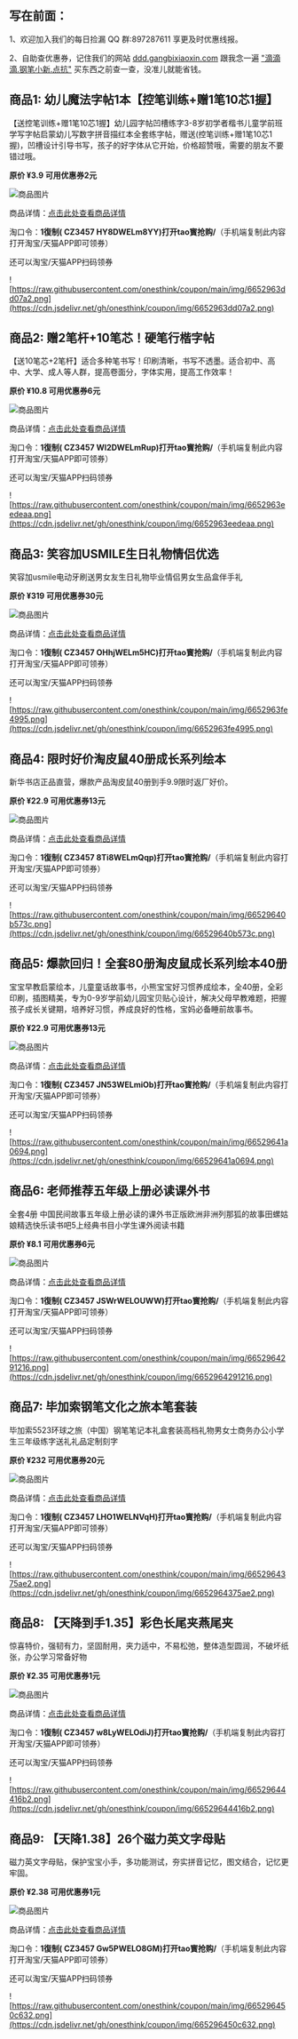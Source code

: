 ## 写在前面：

1、欢迎加入我们的每日捡漏 QQ 群:897287611 享更及时优惠线报。

2、自助查优惠券，记住我们的网站 [ddd.gangbixiaoxin.com](https://ddd.gangbixiaoxin.com) 跟我念一遍 ["滴滴滴.钢笔小新.点抗"](https://ddd.gangbixiaoxin.com) 买东西之前查一查，没准儿就能省钱。

## 商品1: 幼儿魔法字帖1本【控笔训练+赠1笔10芯1握】

【送控笔训练+赠1笔10芯1握】幼儿园字帖凹槽练字3-8岁初学者楷书儿童学前班学写字帖启蒙幼儿写数字拼音描红本全套练字帖，赠送(控笔训练+赠1笔10芯1握)，凹槽设计引导书写，孩子的好字体从它开始，价格超赞哦，需要的朋友不要错过哦。

**原价 ¥3.9 可用优惠券2元**

![商品图片](https://img.alicdn.com/imgextra/i2/1782657839/O1CN01txO3vB27mJhowPLIH_!!1782657839.jpg)

商品详情：[点击此处查看商品详情](https://s.click.taobao.com/t?e=m%3D2%26s%3DTsxw6zCNDxpw4vFB6t2Z2ueEDrYVVa64yK8Cckff7TXLWlSKdGSYDq7XXVvglCXi1aH1Hk3GeOjWbLW7uhxyboGvCrJWHk1%2FTyVl44vrPmd3miNKHWpinpVm%2FOAUUFw71qrpxiwMoCNxc1AtbZGVSxdEW6KguZ4x3TGZDfUPQlILZMqoQW%2BfuKGzo1lVxIioNXULtMd0m9bi5F97ihlp%2BksxbF745QVlRttPIrpdIZFbve2SVNUgSmnQlBtzvM7ilbRMz6GTKAYZjQKfJ2UQf03O4wtQ3K90XH5t%2B8W%2BDyVTHZTe6mQ9xwcNJ48YTUeMX0%2B3obhRTo5xKmPmpIKZsA%3D%3D&amp;union_lens=lensId:TAPI@1716688426@213f9928_1140_18fb29a976e_6922@01)

淘口令：**1復制( CZ3457 HY8DWELm8YY)打开tao寳抢购/**（手机端复制此内容打开淘宝/天猫APP即可领券）</p>

还可以淘宝/天猫APP扫码领券

![https://raw.githubusercontent.com/onesthink/coupon/main/img/6652963dd07a2.png](https://cdn.jsdelivr.net/gh/onesthink/coupon/img/6652963dd07a2.png)

## 商品2: 赠2笔杆+10笔芯！硬笔行楷字帖

【送10笔芯+2笔杆】适合多种笔书写！印刷清晰，书写不透墨。适合初中、高中、大学、成人等人群，提高卷面分，字体实用，提高工作效率！

**原价 ¥10.8 可用优惠券6元**

![商品图片](https://img.alicdn.com/imgextra/i4/720021596/O1CN01JrfUyt1Nf12RyOXee_!!720021596.jpg)

商品详情：[点击此处查看商品详情](https://s.click.taobao.com/t?e=m%3D2%26s%3DMxdTNYIPimJw4vFB6t2Z2ueEDrYVVa64yK8Cckff7TXLWlSKdGSYDok1cgrCsZK6RitN3%2FurF3zWbLW7uhxyboGvCrJWHk1%2FTyVl44vrPmd3miNKHWpinpVm%2FOAUUFw71qrpxiwMoCNxc1AtbZGVS5Sg8Lzrq9%2F0JsGhTkW%2FltwLZMqoQW%2BfuKGzo1lVxIioGOPnHHmVdW8Cuu0YLbqsyQ4XtePYNMxw4LkFhb1znPaQTeu2hkbtuzi%2F3PqIlfMhfRFhZ89jhK04%2BfirBrx7mM7AMx9cWAx%2BEiM%2FlSG%2FbZSqTMyKr3KdLEJY%2FJRg7%2FTtU1NVKZy3ECfGDF1NzTQoPw%3D%3D&amp;union_lens=lensId:TAPI@1716688431@21336976_1168_18fb29aa7cd_bd35@01)

淘口令：**1復制( CZ3457 WI2DWELmRup)打开tao寳抢购/**（手机端复制此内容打开淘宝/天猫APP即可领券）</p>

还可以淘宝/天猫APP扫码领券

![https://raw.githubusercontent.com/onesthink/coupon/main/img/6652963eedeaa.png](https://cdn.jsdelivr.net/gh/onesthink/coupon/img/6652963eedeaa.png)

## 商品3: 笑容加USMILE生日礼物情侣优选

笑容加usmile电动牙刷送男女友生日礼物毕业情侣男女生品盒伴手礼

**原价 ¥319 可用优惠券30元**

![商品图片](https://img.alicdn.com/bao/uploaded/i1/3256243055/O1CN01uSJ5ew1YREwLUS4Nt_!!0-item_pic.jpg)

商品详情：[点击此处查看商品详情](https://s.click.taobao.com/t?e=m%3D2%26s%3Dd4eiR7bZBlJw4vFB6t2Z2ueEDrYVVa64yK8Cckff7TXLWlSKdGSYDok1cgrCsZK68sviUM61dt3WbLW7uhxyboGvCrJWHk1%2FTyVl44vrPmd3miNKHWpinpVm%2FOAUUFw71qrpxiwMoCNxc1AtbZGVS9fi1q7mcVqiJY3EPD4CZmULZMqoQW%2BfuKGzo1lVxIioQpWGFJaFOJ5h6xkOvwoJyZooyGqiNImfrWhSCg63lRx3CFiSmcVFSPhiCENKGWF2lbRMz6GTKAYZjQKfJ2UQf03O4wtQ3K90XXhKrcBJdMyYjFDbqXERFTGA8AselX0HX0%2B3obhRTo5xKmPmpIKZsA%3D%3D&amp;union_lens=lensId:TAPI@1716688432@213f3154_118c_18fb29aaf2e_c6d6@01)

淘口令：**1復制( CZ3457 OHhjWELm5HC)打开tao寳抢购/**（手机端复制此内容打开淘宝/天猫APP即可领券）</p>

还可以淘宝/天猫APP扫码领券

![https://raw.githubusercontent.com/onesthink/coupon/main/img/6652963fe4995.png](https://cdn.jsdelivr.net/gh/onesthink/coupon/img/6652963fe4995.png)

## 商品4: 限时好价淘皮鼠40册成长系列绘本

新华书店正品直营，爆款产品淘皮鼠40册到手9.9限时返厂好价。

**原价 ¥22.9 可用优惠券13元**

![商品图片](https://img.alicdn.com/i3/2129856610/O1CN01HKnv6P1yhQx0ME4Q3_!!2129856610.jpg)

商品详情：[点击此处查看商品详情](https://s.click.taobao.com/t?e=m%3D2%26s%3DU7EL2zwKt7pw4vFB6t2Z2ueEDrYVVa64yK8Cckff7TXLWlSKdGSYDok1cgrCsZK6xq3IhSJN6GTWbLW7uhxyboGvCrJWHk1%2FTyVl44vrPmd3miNKHWpinpVm%2FOAUUFw71qrpxiwMoCNxc1AtbZGVS42AogKbtAhC722KE4zycuILZMqoQW%2BfuKGzo1lVxIioOHOpmp8iOjfOBXwc%2BpS8Sn9MlYMkBiLMxecUe7qr4wBIt9uyCNnA%2B%2F4D5QJS%2Bs7QlbRMz6GTKAYZjQKfJ2UQf03O4wtQ3K90XXhKrcBJdMxeA36a41I1g%2BuCiZPY7guDX0%2B3obhRTo5xKmPmpIKZsA%3D%3D&amp;union_lens=lensId:TAPI@1716688434@213f5b7b_11c7_18fb29ab672_1d6e@01)

淘口令：**1復制( CZ3457 8Ti8WELmQqp)打开tao寳抢购/**（手机端复制此内容打开淘宝/天猫APP即可领券）</p>

还可以淘宝/天猫APP扫码领券

![https://raw.githubusercontent.com/onesthink/coupon/main/img/66529640b573c.png](https://cdn.jsdelivr.net/gh/onesthink/coupon/img/66529640b573c.png)

## 商品5: 爆款回归！全套80册淘皮鼠成长系列绘本40册

宝宝早教启蒙绘本，儿童童话故事书，小熊宝宝好习惯养成绘本，全40册，全彩印刷，插图精美，专为0-9岁学前幼儿园宝贝贴心设计，解决父母早教难题，把握孩子成长关键期，培养好习惯，养成良好的性格，宝妈必备睡前故事书。

**原价 ¥22.9 可用优惠券13元**

![商品图片](https://img.alicdn.com/i4/2129856610/O1CN01UzJjhj1yhQtz7TcGn_!!2129856610.jpg)

商品详情：[点击此处查看商品详情](https://s.click.taobao.com/t?e=m%3D2%26s%3DGGwOlN0nq8xw4vFB6t2Z2ueEDrYVVa64yK8Cckff7TXLWlSKdGSYDok1cgrCsZK6MMgx22UI05bWbLW7uhxyboGvCrJWHk1%2FTyVl44vrPmd3miNKHWpinpVm%2FOAUUFw71qrpxiwMoCNxc1AtbZGVS42AogKbtAhC722KE4zycuILZMqoQW%2BfuKGzo1lVxIiow%2BsFBKa8hlbiEIHpOPmVAR8B27eD8xzDuv%2FDc3m9wVBZWsImHEQICLAUa1SMqC78IIIoFFeCHN44%2BfirBrx7mM7AMx9cWAx%2BEiM%2FlSG%2FbZS%2BCfzil%2FS5DX5Sac%2F%2Be6LuU1NVKZy3ECfGDF1NzTQoPw%3D%3D&amp;union_lens=lensId:TAPI@1716688438@216730a1_1103_18fb29ac581_e6b5@01)

淘口令：**1復制( CZ3457 JN53WELmiOb)打开tao寳抢购/**（手机端复制此内容打开淘宝/天猫APP即可领券）</p>

还可以淘宝/天猫APP扫码领券

![https://raw.githubusercontent.com/onesthink/coupon/main/img/66529641a0694.png](https://cdn.jsdelivr.net/gh/onesthink/coupon/img/66529641a0694.png)

## 商品6: 老师推荐五年级上册必读课外书

全套4册 中国民间故事五年级上册必读的课外书正版欧洲非洲列那狐的故事田螺姑娘精选快乐读书吧5上经典书目小学生课外阅读书籍

**原价 ¥8.1 可用优惠券6元**

![商品图片](https://img.alicdn.com/bao/uploaded/i2/2263306098/O1CN01UhQ0J81uuwARwQwHs_!!0-item_pic.jpg)

商品详情：[点击此处查看商品详情](https://s.click.taobao.com/t?e=m%3D2%26s%3DAOb%2Fiu%2BAb29w4vFB6t2Z2ueEDrYVVa64yK8Cckff7TXLWlSKdGSYDok1cgrCsZK6lovu%2FCElQOvWbLW7uhxyboGvCrJWHk1%2FTyVl44vrPmd3miNKHWpinpVm%2FOAUUFw71qrpxiwMoCNxc1AtbZGVS3231Qv1rO2UXAxpXyG52isLZMqoQW%2BfuKGzo1lVxIio5gBUmxnS3jKCaTTEB85lwl1%2FDPj5wwSPiiuCgdaD%2FhNK5JHmhLhKxtUFbk77zgccfRFhZ89jhK2Lw71k3OqoPSHEdUBcCdgWq7LdMuptKP7vSUzedH0ycXGtiTZKNIGDIYULNg46oBA%3D&amp;union_lens=lensId:TAPI@1716688437@21671ead_10f7_18fb29abfee_6ea9@01)

淘口令：**1復制( CZ3457 JSWrWELOUWW)打开tao寳抢购/**（手机端复制此内容打开淘宝/天猫APP即可领券）</p>

还可以淘宝/天猫APP扫码领券

![https://raw.githubusercontent.com/onesthink/coupon/main/img/6652964291216.png](https://cdn.jsdelivr.net/gh/onesthink/coupon/img/6652964291216.png)

## 商品7: 毕加索钢笔文化之旅本笔套装

毕加索5523环球之旅（中国）钢笔笔记本礼盒套装高档礼物男女士商务办公小学生三年级练字送礼礼品定制刻字

**原价 ¥232 可用优惠券20元**

![商品图片](https://img.alicdn.com/bao/uploaded/i3/2967330022/O1CN01XgpVZe1C27eIgVVzh_!!0-item_pic.jpg)

商品详情：[点击此处查看商品详情](https://s.click.taobao.com/t?e=m%3D2%26s%3DdW7oQ28uBOJw4vFB6t2Z2ueEDrYVVa64yK8Cckff7TXLWlSKdGSYDpp3xC8t6kDJ8sviUM61dt3WbLW7uhxyboGvCrJWHk1%2FTyVl44vrPmd3miNKHWpinpVm%2FOAUUFw71qrpxiwMoCNxc1AtbZGVS2Vwfpe2liMYSyk4iYvnZ1oLZMqoQW%2BfuKGzo1lVxIioxT5o9a26Zfi5Am8d%2F0xgaTQe2%2FGxGZGRXvfryQfqfYfyRAaBiUFIOIzBmowBF0pCkYa%2B6kEEIxg4%2BfirBrx7mM7AMx9cWAx%2BEiM%2FlSG%2FbZSnGRTXPCa5FxbDRhhJvUY3U1NVKZy3ECfGDF1NzTQoPw%3D%3D&amp;union_lens=lensId:TAPI@1716688442@213280dc_11bf_18fb29ad40b_477a@01)

淘口令：**1復制( CZ3457 LHO1WELNVqH)打开tao寳抢购/**（手机端复制此内容打开淘宝/天猫APP即可领券）</p>

还可以淘宝/天猫APP扫码领券

![https://raw.githubusercontent.com/onesthink/coupon/main/img/6652964375ae2.png](https://cdn.jsdelivr.net/gh/onesthink/coupon/img/6652964375ae2.png)

## 商品8: 【天降到手1.35】彩色长尾夹燕尾夹

惊喜特价，强韧有力，坚固耐用，夹力适中，不易松弛，整体造型圆润，不破坏纸张，办公学习常备好物

**原价 ¥2.35 可用优惠券1元**

![商品图片](https://img.alicdn.com/i1/3937219703/O1CN01lVOjdm2LY1yJmT7Il_!!3937219703-0-C2M.jpg)

商品详情：[点击此处查看商品详情](https://s.click.taobao.com/t?e=m%3D2%26s%3DcrSZgE3Agf1w4vFB6t2Z2ueEDrYVVa64yK8Cckff7TXLWlSKdGSYDpp3xC8t6kDJt4hWD5k2kjPWbLW7uhxyboGvCrJWHk1%2FTyVl44vrPmd3miNKHWpinpVm%2FOAUUFw71qrpxiwMoCNxc1AtbZGVSxgF69aVnJe8X85933pRetALZMqoQW%2BfuKGzo1lVxIioY9ywvkoLU9fJQefcTeQ1jMumxjnssptGEEQPK1UX9pAqsxBTiXp5YAtrOkhqzw1slbRMz6GTKAYZjQKfJ2UQf03O4wtQ3K90XXhKrcBJdMwGl7EYUsVlphYMdfQ7o615X0%2B3obhRTo5xKmPmpIKZsA%3D%3D&amp;umpChannel=tblmqdyh&amp;u_channel=tblmqdyh&amp;union_lens=lensId:TAPI@1716688443@212c1892_10e7_18fb29ada09_2073@01)

淘口令：**1復制( CZ3457 w8LyWELOdiJ)打开tao寳抢购/**（手机端复制此内容打开淘宝/天猫APP即可领券）</p>

还可以淘宝/天猫APP扫码领券

![https://raw.githubusercontent.com/onesthink/coupon/main/img/66529644416b2.png](https://cdn.jsdelivr.net/gh/onesthink/coupon/img/66529644416b2.png)

## 商品9: 【天降1.38】26个磁力英文字母贴

磁力英文字母贴，保护宝宝小手，多功能测试，夯实拼音记忆，图文结合，记忆更牢固。

**原价 ¥2.38 可用优惠券1元**

![商品图片](https://img.alicdn.com/i2/3937219703/O1CN01zh6lyI2LY1yvnB1x0_!!3937219703-0-C2M.jpg)

商品详情：[点击此处查看商品详情](https://s.click.taobao.com/t?e=m%3D2%26s%3D%2FGp%2B6IdBsLdw4vFB6t2Z2ueEDrYVVa64yK8Cckff7TXLWlSKdGSYDpp3xC8t6kDJ5x%2BIUlGKNpXWbLW7uhxyboGvCrJWHk1%2FTyVl44vrPmd3miNKHWpinpVm%2FOAUUFw71qrpxiwMoCNxc1AtbZGVSxgF69aVnJe8X85933pRetALZMqoQW%2BfuKGzo1lVxIioHl78w3hmPEzU8fbZfbcIRVkRuv4A9rGokSduGNy5cNtHoN0%2F53vfRyQ3tJDfAGcXzE58wkWS%2BtQ4%2BfirBrx7mM7AMx9cWAx%2BEiM%2FlSG%2FbZSq%2FmHoDCnt%2FK759%2FUywmRzU1NVKZy3ECfGDF1NzTQoPw%3D%3D&amp;umpChannel=tblmqdyh&amp;u_channel=tblmqdyh&amp;union_lens=lensId:TAPI@1716688445@21336976_1168_18fb29adea6_c002@01)

淘口令：**1復制( CZ3457 Gw5PWELO8GM)打开tao寳抢购/**（手机端复制此内容打开淘宝/天猫APP即可领券）</p>

还可以淘宝/天猫APP扫码领券

![https://raw.githubusercontent.com/onesthink/coupon/main/img/665296450c632.png](https://cdn.jsdelivr.net/gh/onesthink/coupon/img/665296450c632.png)

